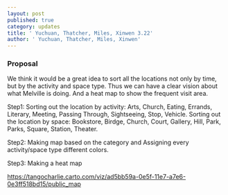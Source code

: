 ```yaml
---
layout: post
published: true
category: updates
title: ' Yuchuan, Thatcher, Miles, Xinwen 3.22'
author: ' Yuchuan, Thatcher, Miles, Xinwen'
---
```

### Proposal
We think it would be a great idea to sort all the locations not only by time, but by the activity and space type. Thus we can have a clear vision about what Melville is doing. And a heat map to show the frequent visit area.

Step1:
Sorting out the location by activity:  Arts, Church, Eating, Errands, Literary, Meeting, Passing Through, Sightseeing, Stop, Vehicle.
Sorting out the location by space: Bookstore, Birdge, Church, Court, Gallery, Hill, Park, Parks, Square, Station, Theater.

Step2:
Making map based on the category and Assigning every activity/space type different colors.

Step3:
Making a heat map 



https://tangocharlie.carto.com/viz/ad5bb59a-0e5f-11e7-a7e6-0e3ff518bd15/public_map
